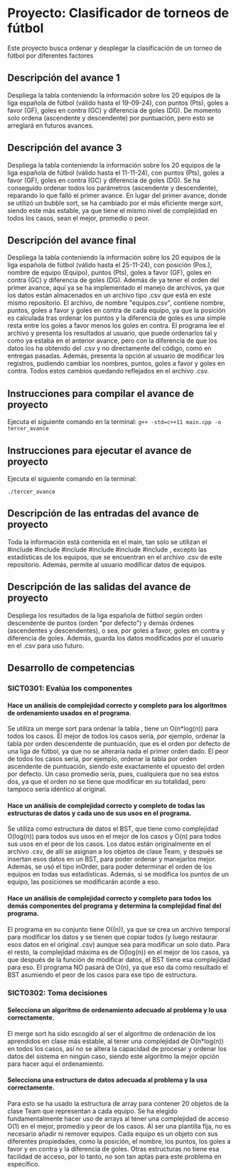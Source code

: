 # Proyecto: Clasificador de torneos de fútbol
Este proyecto busca ordenar y desplegar la clasificación de un torneo de fútbol por diferentes factores

## Descripción del avance 1
Despliega la tabla conteniendo la información sobre los 20 equipos de la liga española de fútbol (válido hasta el 19-09-24), con puntos (Pts), goles a favor (GF), goles en contra (GC) y diferencia de goles (DG). De momento solo ordena (ascendente y descendente) por puntuación, pero esto se arreglará en futuros avances.
## Descripción del avance 3
Despliega la tabla conteniendo la información sobre los 20 equipos de la liga española de fútbol (válido hasta el 11-11-24), con puntos (Pts), goles a favor (GF), goles en contra (GC) y diferencia de goles (DG). Se ha conseguido ordenar todos los parámetros (ascendente y descendente), reparando lo que falló el primer avance. En lugar del primer avance, donde se utilizó un bubble sort, se ha cambiado por el más eficiente merge sort, siendo este más estable, ya que tiene el mismo nivel de complejidad en todos los casos, sean el mejor, promedio o peor.

## Descripción del avance final
Despliega la tabla conteniendo la información sobre los 20 equipos de la liga española de fútbol (válido hasta el 25-11-24), con posición (Pos.), nombre de equipo (Equipo), puntos (Pts), goles a favor (GF), goles en contra (GC) y diferencia de goles (DG). Además de ya tener el orden del primer avance, aquí ya se ha implementado el manejo de archivos, ya que los datos están almacenados en un archivo tipo .csv que está en este mismo repositorio. El archivo, de nombre "equipos.csv", contiene nombre, puntos, goles a favor y goles en contra de cada equipo, ya que la posición es calculada tras ordenar los puntos y la diferencia de goles es una simple resta entre los goles a favor menos los goles en contra. El programa lee el archivo y presenta los resultados al usuario, que puede ordenarlos tal y como ya estaba en el anterior avance, pero con la diferencia de que los datos los ha obtenido del .csv y no directamente del código, como en entregas pasadas. Además, presenta la opción al usuario de modificar los registros, pudiendo cambiar los nombres, puntos, goles a favor y goles en contra. Todos estos cambios quedando reflejados en el archivo .csv.

## Instrucciones para compilar el avance de proyecto
Ejecuta el siguiente comando en la terminal:
`g++ -std=c++11 main.cpp -o tercer_avance` 

## Instrucciones para ejecutar el avance de proyecto
Ejecuta el siguiente comando en la terminal:

`./tercer_avance` 

## Descripción de las entradas del avance de proyecto
Toda la información está contenida en el main, tan solo se utilizan el 
#include <iostream>
#include <iomanip>
#include <sstream>
#include <fstream>
#include <vector>
#include <string>, excepto las estadísticas de los equipos, que se encuentran en el archivo .csv de este repositorio. Además, permite al usuario modificar datos de equipos.

## Descripción de las salidas del avance de proyecto
Despliega los resultados de la liga española de fútbol según orden descendente de puntos (orden "por defecto") y demás órdenes (ascendentes y descendentes), o sea, por goles a favor, goles en contra y diferencia de goles. Además, guarda los datos modificados por el usuario en el .csv para uso futuro.
## Desarrollo de competencias

### SICT0301: Evalúa los componentes
#### Hace un análisis de complejidad correcto y completo para los algoritmos de ordenamiento usados en el programa.
Se utiliza un merge sort para ordenar la tabla , tiene un O(n*log(n)) para todos los casos.
El mejor de todos los casos sería, por ejemplo, ordenar la tabla por orden descendente de puntuación, que es el orden por defecto de una liga de fútbol, ya que no se alteraría nada el primer orden dado.
El peor de todos los casos sería, por ejemplo, ordenar la tabla por orden ascendente de puntuación, siendo este exactamente el opuesto del orden por defecto.
Un caso promedio sería, pues, cualquiera que no sea estos dos, ya que el orden no se tiene que modificar en su totalidad, pero tampoco sería idéntico al original.

#### Hace un análisis de complejidad correcto y completo de todas las estructuras de datos y cada uno de sus usos en el programa.
Se utiliza como estructura de datos el BST, que tiene como complejidad O(log(n)) para todos sus usos en el mejor de los casos y O(n) para todos sus usos en el peor de los casos. Los datos están originalmente en el archivo .csv, de allí se asignan a los objetos de clase Team, y después se insertan esos datos en un BST, para poder ordenar y manejarlos mejor. Además, se usó el tipo inOrder, para poder determinar el orden de los equipos en todas sus estadísticas. Además, si se modifica los puntos de un equipo, las posiciones se modificarán acorde a eso.

#### Hace un análisis de complejidad correcto y completo para todos los demás componentes del programa y determina la complejidad final del programa.
El programa en su conjunto tiene O((n)), ya que se crea un archivo temporal para modificar los datos y  se tienen que copiar todos (y luego restaurar esos datos en el original .csv) aunque sea para modificar un solo dato.
Para el resto, la complejidad máxima es de O(log(n)) en el mejor de los casos, ya que después de la función de modificar datos, el BST tiene esa complejidad para eso. 
El programa NO pasará de O(n), ya que eso da como resultado el BST asumiendo el peor de los casos para ese tipo de estructura.

### SICT0302: Toma decisiones
#### Selecciona un algoritmo de ordenamiento adecuado al problema y lo usa correctamente.
El merge sort ha sido escogido al ser el algoritmo de ordenación de los aprendidos en clase más estable, al tener una complejidad de O(n*log(n)) en todos los casos, así no se altera la capacidad de procesar y ordenar los datos del sistema en ningún caso, siendo este algoritmo la mejor opción para hacer aquí el ordenamiento.

#### Selecciona una estructura de datos adecuada al problema y la usa correctamente.
Para esto se ha usado la estructura de array para contener 20 objetos de la clase Team que representan a cada equipo. Se ha elegido fundamentalmente hacer uso de arrays al tener una complejidad de acceso O(1) en el mejor, promedio y peor de los casos. Al ser una plantilla fija, no es necesario añadir ni remover equipos. Cada equipo es un objeto con sus diferentes propiedades, como la posición, el nombre, los puntos, los goles a favor y en contra y la diferencia de goles. Otras estructuras no tiene esa facilidad de acceso, por lo tanto, no son tan aptas para este problema en específico.
